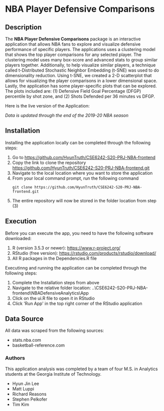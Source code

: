 # NBA Player Defensive Comparisons

## Description

The **NBA Player Defensive Comparisons** package is an interactive application that allows NBA fans to explore and visualize defensive performance of specific players. The applications uses a clustering model that shows the top player comparisons for any selected player. The clustering model uses many box-score and advanced stats to group similar players together. Additionally, to help visualize similar players, a technique called t-Distributed Stochastic Neighbor Embedding (t-SNE) was used to do dimensionality reduction. Using t-SNE, we created a 2-D scatterplot that allows for visualizing the player comparisons in a lower dimensional space. Lastly, the application has some player-specific plots that can be explored. The plots included are: (1) Defensive Field Goal Percentage (DFGP) percentile by shot zone, and (2) Shots Defended per 36 minutes vs DFGP.

Here is the live version of the Application: <link here>

_Data is updated through the end of the 2019-20 NBA season_

## Installation

Installing the application locally can be completed through the following steps:

1. Go to https://github.com/HyunTruth/CSE6242-S20-PRJ-NBA-frontend
2. Copy the link to clone the repository https://github.com/HyunTruth/CSE6242-S20-PRJ-NBA-frontend.git
3. Navigate to the local location where you want to store the application
4. From your local command prompt, run the following command
   ```
   git clone https://github.com/HyunTruth/CSE6242-S20-PRJ-NBA-frontend.git
   ```
5. The entire repository will now be stored in the folder location from step (3)

## Execution

Before you can execute the app, you need to have the following software downloaded:

1. R (version 3.5.3 or newer): https://www.r-project.org/
2. RStudio (free version): https://rstudio.com/products/rstudio/download/
3. All R packages in the Dependencies.R file

Executinng and running the application can be completed through the following steps:

1. Complete the Installation steps from above
2. Navigate to the relative folder location: ..\CSE6242-S20-PRJ-NBA-frontend\NBADefensiveAnalytics\App
3. Click on the ui.R file to open it in RStudio
4. Click 'Run App' in the top right corner of the RStudio application

## Data Source

All data was scraped from the following sources:

- stats.nba.com
- basketball-reference.com

### Authors

This application analysis was completed by a team of four M.S. in Analytics students at the Georgia Institute of Technology.

- Hyun Jin Lee
- Matt Luppi
- Richard Reasons
- Stephen Pelkofer
- Tim Kim
